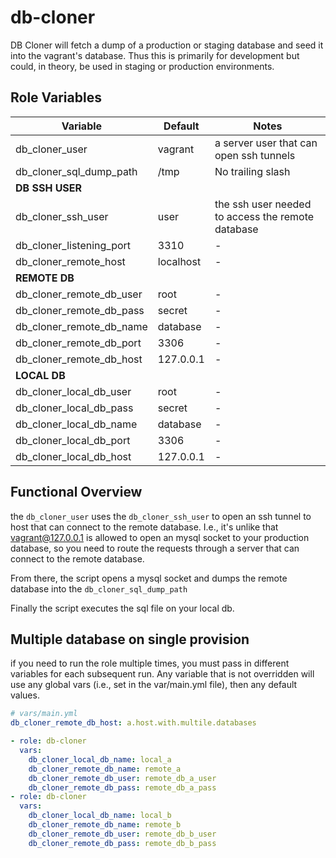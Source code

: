 # db-cloner

DB Cloner will fetch a dump of a production or staging database and 
seed it into the vagrant's database. Thus this is primarily for development but could, in theory, be used
in staging or production environments.

## Role Variables

Variable | Default | Notes
--- | --- | ---
db_cloner_user | vagrant | a server user that can open ssh tunnels
db_cloner_sql_dump_path | /tmp | No trailing slash 
__DB SSH USER__ | | 
db_cloner_ssh_user | user | the ssh user needed to access the remote database 
db_cloner_listening_port | 3310 | -
db_cloner_remote_host | localhost | -
__REMOTE DB__ | |
db_cloner_remote_db_user | root | -
db_cloner_remote_db_pass | secret | -
db_cloner_remote_db_name | database | -
db_cloner_remote_db_port | 3306 | -
db_cloner_remote_db_host | 127.0.0.1 | -
__LOCAL DB__ | |
db_cloner_local_db_user | root | -
db_cloner_local_db_pass | secret | -
db_cloner_local_db_name | database | -
db_cloner_local_db_port | 3306 | -
db_cloner_local_db_host | 127.0.0.1 | -

## Functional Overview

the `db_cloner_user` uses the `db_cloner_ssh_user` to open an ssh tunnel to host that can connect to the remote database.
I.e., it's unlike that vagrant@127.0.0.1 is allowed to open an mysql socket to your production database, so you need to 
route the requests through a server that can connect to the remote database.

From there, the script opens a mysql socket and dumps the remote database into the `db_cloner_sql_dump_path`

Finally the script executes the sql file on your local db.


## Multiple database on single provision
if you need to run the role multiple times, you must pass in different variables for each subsequent run. Any variable 
that is not overridden will use any global vars (i.e., set in the var/main.yml file), then any default values.

```yaml
# vars/main.yml
db_cloner_remote_db_host: a.host.with.multile.databases
```

```yaml
- role: db-cloner
  vars:
    db_cloner_local_db_name: local_a
    db_cloner_remote_db_name: remote_a
    db_cloner_remote_db_user: remote_db_a_user
    db_cloner_remote_db_pass: remote_db_a_pass
- role: db-cloner
  vars:
    db_cloner_local_db_name: local_b
    db_cloner_remote_db_name: remote_b
    db_cloner_remote_db_user: remote_db_b_user
    db_cloner_remote_db_pass: remote_db_b_pass
```